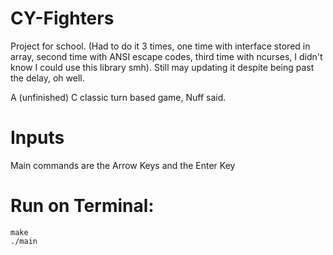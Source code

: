 # CY-Fighters

Project for school. (Had to do it 3 times, one time with interface stored in array, second time with ANSI escape codes, third time with ncurses,  I didn't know I could use this library smh). Still may updating it despite being past the delay, oh well.

A (unfinished) C classic turn based game, Nuff said.

# Inputs

Main commands are the Arrow Keys and the Enter Key

# Run on Terminal:
```
make
./main
```

